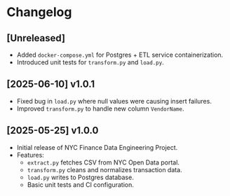 # Changelog

## [Unreleased]
- Added `docker-compose.yml` for Postgres + ETL service containerization.
- Introduced unit tests for `transform.py` and `load.py`.

## [2025-06-10] v1.0.1
- Fixed bug in `load.py` where null values were causing insert failures.
- Improved `transform.py` to handle new column `VendorName`.

## [2025-05-25] v1.0.0
- Initial release of NYC Finance Data Engineering Project.
- Features:
  - `extract.py` fetches CSV from NYC Open Data portal.
  - `transform.py` cleans and normalizes transaction data.
  - `load.py` writes to Postgres database.
  - Basic unit tests and CI configuration.

